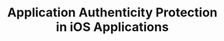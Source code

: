 ---
layout: tutorial
title: Application Authenticity Protection in iOS Applications
breadcrumb_title: iOS
relevantTo: [ios]
weight: 3
---